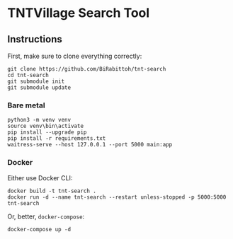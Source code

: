 # TNTVillage Search Tool

## Instructions

First, make sure to clone everything correctly:
```
git clone https://github.com/BiRabittoh/tnt-search
cd tnt-search
git submodule init
git submodule update
```

### Bare metal
```
python3 -m venv venv
source venv\bin\activate
pip install --upgrade pip
pip install -r requirements.txt
waitress-serve --host 127.0.0.1 --port 5000 main:app
```

### Docker

Either use Docker CLI:
```
docker build -t tnt-search .
docker run -d --name tnt-search --restart unless-stopped -p 5000:5000 tnt-search
```

Or, better, `docker-compose`:
```
docker-compose up -d
```
